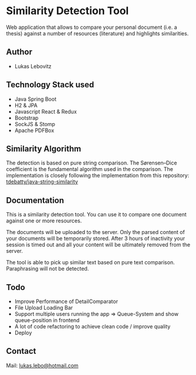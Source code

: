 # Similarity Detection Tool

Web application that allows to compare your personal document (i.e. a thesis) against a number of resources (literature) and highlights similarities.

## Author

* Lukas Lebovitz

## Technology Stack used

* Java Spring Boot
* H2 & JPA
* Javascript React & Redux
* Bootstrap
* SockJS & Stomp
* Apache PDFBox

## Similarity Algorithm

The detection is based on pure string comparison. The Sørensen–Dice coefficient is the fundamental algorithm used in the comparison. The implementation is closely following the implementation from this repository: [tdebatty/java-string-similarity](https://github.com/tdebatty/java-string-similarity)

## Documentation

This is a similarity detection tool. You can use it to compare one document against one or more resources.

The documents will be uploaded to the server. Only the parsed content of your documents will be temporarily stored. After 3 hours of inactivity your session is timed out and all your content will be ultimately removed from the server.

The tool is able to pick up similar text based on pure text comparison. Paraphrasing will not be detected.

## Todo

* Improve Performance of DetailComparator
* File Upload Loading Bar
* Support multiple users running the app => Queue-System and show queue-position in frontend
* A lot of code refactoring to achieve clean code / improve quality
* Deploy

## Contact

Mail: lukas.lebo@hotmail.com
